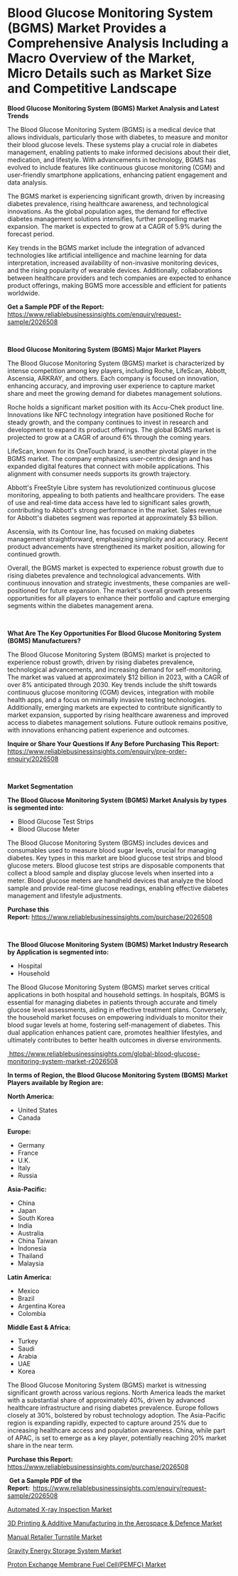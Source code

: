 <p><h1>Blood Glucose Monitoring System (BGMS) Market Provides a Comprehensive Analysis Including a Macro Overview of the Market, Micro Details such as Market Size and Competitive Landscape</h1></p><p><strong>Blood Glucose Monitoring System (BGMS) Market Analysis and Latest Trends</strong></p>
<p><p>The Blood Glucose Monitoring System (BGMS) is a medical device that allows individuals, particularly those with diabetes, to measure and monitor their blood glucose levels. These systems play a crucial role in diabetes management, enabling patients to make informed decisions about their diet, medication, and lifestyle. With advancements in technology, BGMS has evolved to include features like continuous glucose monitoring (CGM) and user-friendly smartphone applications, enhancing patient engagement and data analysis.</p><p>The BGMS market is experiencing significant growth, driven by increasing diabetes prevalence, rising healthcare awareness, and technological innovations. As the global population ages, the demand for effective diabetes management solutions intensifies, further propelling market expansion. The market is expected to grow at a CAGR of 5.9% during the forecast period. </p><p>Key trends in the BGMS market include the integration of advanced technologies like artificial intelligence and machine learning for data interpretation, increased availability of non-invasive monitoring devices, and the rising popularity of wearable devices. Additionally, collaborations between healthcare providers and tech companies are expected to enhance product offerings, making BGMS more accessible and efficient for patients worldwide.</p></p>
<p><strong>Get a Sample PDF of the Report:&nbsp;</strong> <a href="https://www.reliablebusinessinsights.com/enquiry/request-sample/2026508?utm_campaign=39&utm_medium=2&utm_source=Github&utm_content=ia&utm_term=30032025&utm_id=blood-glucose-monitoring-system-bgms">https://www.reliablebusinessinsights.com/enquiry/request-sample/2026508</a></p>
<p>&nbsp;</p>
<p><strong>Blood Glucose Monitoring System (BGMS) Major Market Players</strong></p>
<p><p>The Blood Glucose Monitoring System (BGMS) market is characterized by intense competition among key players, including Roche, LifeScan, Abbott, Ascensia, ARKRAY, and others. Each company is focused on innovation, enhancing accuracy, and improving user experience to capture market share and meet the growing demand for diabetes management solutions.</p><p>Roche holds a significant market position with its Accu-Chek product line. Innovations like NFC technology integration have positioned Roche for steady growth, and the company continues to invest in research and development to expand its product offerings. The global BGMS market is projected to grow at a CAGR of around 6% through the coming years.</p><p>LifeScan, known for its OneTouch brand, is another pivotal player in the BGMS market. The company emphasizes user-centric design and has expanded digital features that connect with mobile applications. This alignment with consumer needs supports its growth trajectory.</p><p>Abbott's FreeStyle Libre system has revolutionized continuous glucose monitoring, appealing to both patients and healthcare providers. The ease of use and real-time data access have led to significant sales growth, contributing to Abbott's strong performance in the market. Sales revenue for Abbott's diabetes segment was reported at approximately $3 billion.</p><p>Ascensia, with its Contour line, has focused on making diabetes management straightforward, emphasizing simplicity and accuracy. Recent product advancements have strengthened its market position, allowing for continued growth.</p><p>Overall, the BGMS market is expected to experience robust growth due to rising diabetes prevalence and technological advancements. With continuous innovation and strategic investments, these companies are well-positioned for future expansion. The market's overall growth presents opportunities for all players to enhance their portfolio and capture emerging segments within the diabetes management arena.</p></p>
<p>&nbsp;</p>
<p><strong>What Are The Key Opportunities For Blood Glucose Monitoring System (BGMS) Manufacturers?</strong></p>
<p><p>The Blood Glucose Monitoring System (BGMS) market is projected to experience robust growth, driven by rising diabetes prevalence, technological advancements, and increasing demand for self-monitoring. The market was valued at approximately $12 billion in 2023, with a CAGR of over 8% anticipated through 2030. Key trends include the shift towards continuous glucose monitoring (CGM) devices, integration with mobile health apps, and a focus on minimally invasive testing technologies. Additionally, emerging markets are expected to contribute significantly to market expansion, supported by rising healthcare awareness and improved access to diabetes management solutions. Future outlook remains positive, with innovations enhancing patient experience and outcomes.</p></p>
<p><strong>Inquire or Share Your Questions If Any Before Purchasing This Report:</strong> <a href="https://www.reliablebusinessinsights.com/enquiry/pre-order-enquiry/2026508?utm_campaign=39&utm_medium=2&utm_source=Github&utm_content=ia&utm_term=30032025&utm_id=blood-glucose-monitoring-system-bgms">https://www.reliablebusinessinsights.com/enquiry/pre-order-enquiry/2026508</a></p>
<p>&nbsp;</p>
<p><strong>Market Segmentation</strong></p>
<p><strong>The Blood Glucose Monitoring System (BGMS) Market Analysis by types is segmented into:</strong></p>
<p><ul><li>Blood Glucose Test Strips</li><li>Blood Glucose Meter</li></ul></p>
<p><p>The Blood Glucose Monitoring System (BGMS) includes devices and consumables used to measure blood sugar levels, crucial for managing diabetes. Key types in this market are blood glucose test strips and blood glucose meters. Blood glucose test strips are disposable components that collect a blood sample and display glucose levels when inserted into a meter. Blood glucose meters are handheld devices that analyze the blood sample and provide real-time glucose readings, enabling effective diabetes management and lifestyle adjustments.</p></p>
<p><strong>Purchase this Report:&nbsp;</strong><a href="https://www.reliablebusinessinsights.com/purchase/2026508?utm_campaign=39&utm_medium=2&utm_source=Github&utm_content=ia&utm_term=30032025&utm_id=blood-glucose-monitoring-system-bgms">https://www.reliablebusinessinsights.com/purchase/2026508</a></p>
<p>&nbsp;</p>
<p><strong>The Blood Glucose Monitoring System (BGMS) Market Industry Research by Application is segmented into:</strong></p>
<p><ul><li>Hospital</li><li>Household</li></ul></p>
<p><p>The Blood Glucose Monitoring System (BGMS) market serves critical applications in both hospital and household settings. In hospitals, BGMS is essential for managing diabetes in patients through accurate and timely glucose level assessments, aiding in effective treatment plans. Conversely, the household market focuses on empowering individuals to monitor their blood sugar levels at home, fostering self-management of diabetes. This dual application enhances patient care, promotes healthier lifestyles, and ultimately contributes to better health outcomes in diverse environments.</p></p>
<p><a href="https://www.reliablebusinessinsights.com/global-blood-glucose-monitoring-system-market-r2026508?utm_campaign=39&utm_medium=2&utm_source=Github&utm_content=ia&utm_term=30032025&utm_id=blood-glucose-monitoring-system-bgms">&nbsp;https://www.reliablebusinessinsights.com/global-blood-glucose-monitoring-system-market-r2026508</a></p>
<p><strong>In terms of Region, the Blood Glucose Monitoring System (BGMS) Market Players available by Region are:</strong></p>
<p>
    <p> <strong> North America: </strong>
        <ul>
            <li>United States</li>
            <li>Canada</li>
        </ul>
        </p> 
    <p> <strong> Europe: </strong>
        <ul>
            <li>Germany</li>
            <li>France</li>
            <li>U.K.</li>
            <li>Italy</li>
            <li>Russia</li>
        </ul>
        </p> 
    <p> <strong> Asia-Pacific: </strong>
        <ul>
            <li>China</li>
            <li>Japan</li>
            <li>South Korea</li>
            <li>India</li>
            <li>Australia</li>
            <li>China Taiwan</li>
            <li>Indonesia</li>
            <li>Thailand</li>
            <li>Malaysia</li>
        </ul>
        </p> 
    <p> <strong> Latin America: </strong>
        <ul>
            <li>Mexico</li>
            <li>Brazil</li>
            <li>Argentina Korea</li>
            <li>Colombia</li>
        </ul>
        </p> 
    <p> <strong> Middle East & Africa: </strong>
        <ul>
            <li>Turkey</li>
            <li>Saudi</li>
            <li>Arabia</li>
            <li>UAE</li>
            <li>Korea</li>
        </ul>
    </p>
    </p>
<p><p>The Blood Glucose Monitoring System (BGMS) market is witnessing significant growth across various regions. North America leads the market with a substantial share of approximately 40%, driven by advanced healthcare infrastructure and rising diabetes prevalence. Europe follows closely at 30%, bolstered by robust technology adoption. The Asia-Pacific region is expanding rapidly, expected to capture around 25% due to increasing healthcare access and population awareness. China, while part of APAC, is set to emerge as a key player, potentially reaching 20% market share in the near term.</p></p>
<p><strong>Purchase this Report: </strong><a href="https://www.reliablebusinessinsights.com/purchase/2026508?utm_campaign=39&utm_medium=2&utm_source=Github&utm_content=ia&utm_term=30032025&utm_id=blood-glucose-monitoring-system-bgms">https://www.reliablebusinessinsights.com/purchase/2026508</a></p>
<p>&nbsp;<strong>Get a Sample PDF of the Report:&nbsp;&nbsp;</strong><a href="https://www.reliablebusinessinsights.com/enquiry/request-sample/2026508?utm_campaign=39&utm_medium=2&utm_source=Github&utm_content=ia&utm_term=30032025&utm_id=blood-glucose-monitoring-system-bgms">https://www.reliablebusinessinsights.com/enquiry/request-sample/2026508</a></p>
<p><strong></strong></p>
<p><p><a href="https://github.com/gauldvikerm6/Market-Research-Report-List-1/blob/main/automated-x-ray-inspection-market.md?utm_campaign=39&utm_medium=2&utm_source=Github&utm_content=ia&utm_term=30032025&utm_id=blood-glucose-monitoring-system-bgms">Automated X-ray Inspection Market</a></p><p><a href="https://github.com/benasjuettk3/Market-Research-Report-List-1/blob/main/3d-printing-additive-manufacturing-in-the-aerospace-defence-market.md?utm_campaign=39&utm_medium=2&utm_source=Github&utm_content=ia&utm_term=30032025&utm_id=blood-glucose-monitoring-system-bgms">3D Printing & Additive Manufacturing in the Aerospace & Defence Market</a></p><p><a href="https://github.com/akitamegge65/Market-Research-Report-List-1/blob/main/manual-retailer-turnstile-market.md?utm_campaign=39&utm_medium=2&utm_source=Github&utm_content=ia&utm_term=30032025&utm_id=blood-glucose-monitoring-system-bgms">Manual Retailer Turnstile Market</a></p><p><a href="https://github.com/ardgenoud/Market-Research-Report-List-1/blob/main/gravity-energy-storage-system-market.md?utm_campaign=39&utm_medium=2&utm_source=Github&utm_content=ia&utm_term=30032025&utm_id=blood-glucose-monitoring-system-bgms">Gravity Energy Storage System Market</a></p><p><a href="https://github.com/cingozascard/Market-Research-Report-List-1/blob/main/proton-exchange-membrane-fuel-cellpemfc-market.md?utm_campaign=39&utm_medium=2&utm_source=Github&utm_content=ia&utm_term=30032025&utm_id=blood-glucose-monitoring-system-bgms">Proton Exchange Membrane Fuel Cell(PEMFC) Market</a></p></p>